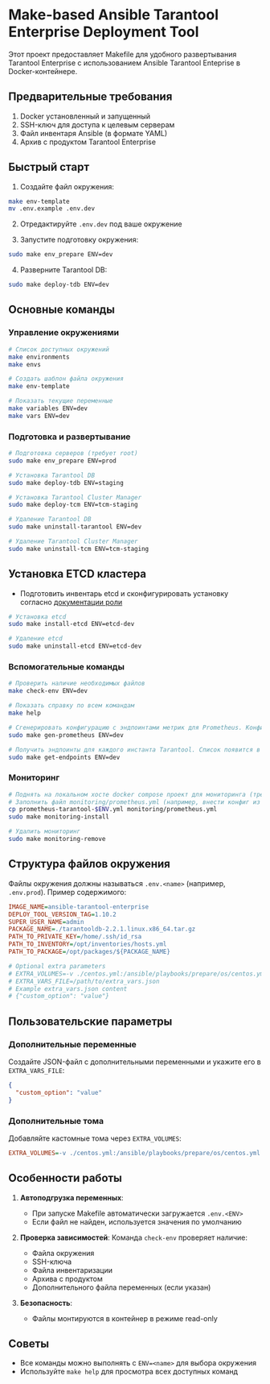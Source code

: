 # Make-based Ansible Tarantool Enterprise Deployment Tool

Этот проект предоставляет Makefile для удобного развертывания Tarantool Enterprise с использованием Ansible Tarantool Enteprise в Docker-контейнере.

## Предварительные требования

1. Docker установленный и запущенный
2. SSH-ключ для доступа к целевым серверам
3. Файл инвентаря Ansible (в формате YAML)
4. Архив с продуктом Tarantool Enterprise

## Быстрый старт

1. Создайте файл окружения:
```bash
make env-template
mv .env.example .env.dev
```

2. Отредактируйте `.env.dev` под ваше окружение

3. Запустите подготовку окружения:
```bash
sudo make env_prepare ENV=dev
```

4. Разверните Tarantool DB:
```bash
sudo make deploy-tdb ENV=dev
```

## Основные команды

### Управление окружениями
```bash
# Список доступных окружений
make environments
make envs

# Создать шаблон файла окружения
make env-template

# Показать текущие переменные
make variables ENV=dev
make vars ENV=dev
```

### Подготовка и развертывание
```bash
# Подготовка серверов (требует root)
sudo make env_prepare ENV=prod

# Установка Tarantool DB
sudo make deploy-tdb ENV=staging

# Установка Tarantool Cluster Manager
sudo make deploy-tcm ENV=tcm-staging

# Удаление Tarantool DB
sudo make uninstall-tarantool ENV=dev

# Удаление Tarantool Cluster Manager
sudo make uninstall-tcm ENV=tcm-staging
```

## Установка ETCD кластера

- Подготовить инвентарь etcd и сконфигурировать установку согласно [документации роли](./custom_steps/etcd-role/README.md) 

```bash
# Установка etcd
sudo make install-etcd ENV=etcd-dev

# Удаление etcd
sudo make uninstall-etcd ENV=etcd-dev
```


### Вспомогательные команды
```bash
# Проверить наличие необходимых файлов
make check-env ENV=dev

# Показать справку по всем командам
make help

# Сгенерировать конфигурацию с эндпоинтами метрик для Prometheus. Конфиг появится в текущем каталоге с именем prometheus-tarantool-$ENV.yml
sudo make gen-prometheus ENV=dev

# Получить эндпоинты для каждого инстанта Tarantool. Список появится в текущем каталоге с именем endpoints-$ENV.txt
sudo make get-endpoints ENV=dev

```

### Мониторинг
```bash
# Поднять на локальном хосте docker compose проект для мониторинга (требует наличие docker compose)
# Заполнить файл monitoring/prometheus.yml (например, внести конфиг из ранее созданного prometheus-tarantool-$ENV.yml)
cp prometheus-tarantool-$ENV.yml monitoring/prometheus.yml
sudo make monitoring-install

# Удалить мониторинг
sudo make monitoring-remove

```

## Структура файлов окружения

Файлы окружения должны называться `.env.<name>` (например, `.env.prod`). Пример содержимого:

```ini
IMAGE_NAME=ansible-tarantool-enterprise
DEPLOY_TOOL_VERSION_TAG=1.10.2
SUPER_USER_NAME=admin
PACKAGE_NAME=./tarantooldb-2.2.1.linux.x86_64.tar.gz
PATH_TO_PRIVATE_KEY=/home/.ssh/id_rsa
PATH_TO_INVENTORY=/opt/inventories/hosts.yml
PATH_TO_PACKAGE=/opt/packages/${PACKAGE_NAME}

# Optional extra parameters
# EXTRA_VOLUMES=-v ./centos.yml:/ansible/playbooks/prepare/os/centos.yml:Z
# EXTRA_VARS_FILE=/path/to/extra_vars.json
# Example extra_vars.json content
# {"custom_option": "value"}
```

## Пользовательские параметры

### Дополнительные переменные
Создайте JSON-файл с дополнительными переменными и укажите его в `EXTRA_VARS_FILE`:
```json
{
  "custom_option": "value"
}
```

### Дополнительные тома
Добавляйте кастомные тома через `EXTRA_VOLUMES`:
```ini
EXTRA_VOLUMES=-v ./centos.yml:/ansible/playbooks/prepare/os/centos.yml:Z
```

## Особенности работы

1. **Автоподгрузка переменных**:
   - При запуске Makefile автоматически загружается `.env.<ENV>`
   - Если файл не найден, используется значения по умолчанию

2. **Проверка зависимостей**:
   Команда `check-env` проверяет наличие:
   - Файла окружения
   - SSH-ключа
   - Файла инвентаризации
   - Архива с продуктом
   - Дополнительного файла переменных (если указан)

3. **Безопасность**:
   - Файлы монтируются в контейнер в режиме read-only

## Советы

- Все команды можно выполнять с `ENV=<name>` для выбора окружения
- Используйте `make help` для просмотра всех доступных команд